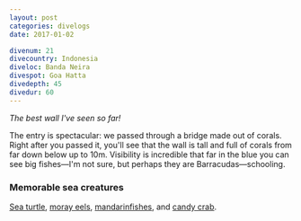 ```yaml
---
layout: post
categories: divelogs
date: 2017-01-02

divenum: 21
divecountry: Indonesia
diveloc: Banda Neira
divespot: Goa Hatta
divedepth: 45
divedur: 60
---
```


_The best wall I've seen so far!_

The entry is spectacular: we passed through a bridge made out of corals. Right after you passed it, you'll see that the wall is tall and full of corals from far down below up to 10m. Visibility is incredible that far in the blue you can see big fishes&mdash;I'm not sure, but perhaps they are Barracudas&mdash;schooling.

### Memorable sea creatures

[Sea turtle][turtle], [moray eels][moray], [mandarinfishes][mandarin], and [candy crab][candy].

[turtle]: https://en.wikipedia.org/wiki/Sea_turtle
[moray]: https://en.wikipedia.org/wiki/Moray_eel
[mandarin]: https://en.wikipedia.org/wiki/Mandarinfish
[candy]: https://en.wikipedia.org/wiki/Hoplophrys
